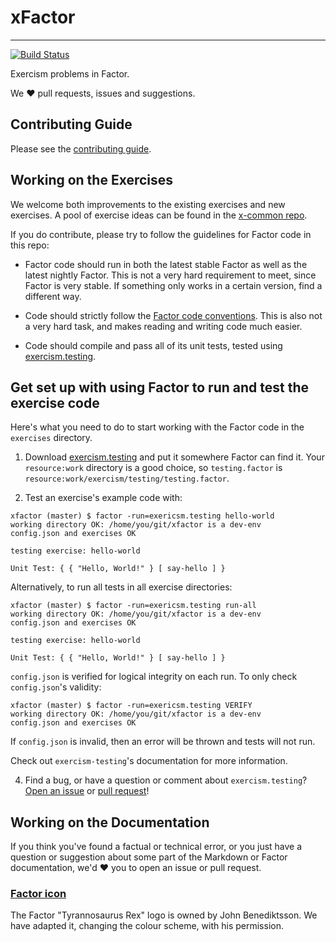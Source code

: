 # xFactor

---

[![Build Status](https://travis-ci.org/exercism/xfactor.svg?branch=master)](https://travis-ci.org/exercism/xfactor)

Exercism problems in Factor.

We :heart: pull requests, issues and suggestions.

## Contributing Guide

Please see the [contributing guide](https://github.com/exercism/x-api/blob/master/CONTRIBUTING.md#the-exercise-data).

## Working on the Exercises

We welcome both improvements to the existing exercises and new exercises.
A pool of exercise ideas can be found in the [x-common repo](https://github.com/exercism/x-common).

If you do contribute, please try to follow the guidelines for Factor code in this repo:

* Factor code should run in both the latest stable Factor as well as the latest nightly Factor. This is not a very hard requirement to meet, since Factor is very stable. If something only works in a certain version, find a different way.

* Code should strictly follow the [Factor code conventions](http://docs.factorcode.org/content/article-conventions.html). This is also not a very hard task, and makes reading and writing code much easier.

* Code should compile and pass all of its unit tests, tested using [exercism.testing](https://github.com/catb0t/exercism.testing).

## Get set up with using Factor to run and test the exercise code

Here's what you need to do to start working with the Factor code in the `exercises` directory.

1. Download [exercism.testing](https://github.com/catb0t/exercism.factor) and put it somewhere Factor can find it. Your `resource:work` directory is a good choice, so `testing.factor` is `resource:work/exercism/testing/testing.factor`.

2. Test an exercise's example code with:
  ```
  xfactor (master) $ factor -run=exericsm.testing hello-world
  working directory OK: /home/you/git/xfactor is a dev-env
  config.json and exercises OK

  testing exercise: hello-world

  Unit Test: { { "Hello, World!" } [ say-hello ] }
  ```

  Alternatively, to run all tests in all exercise directories:

  ```
  xfactor (master) $ factor -run=exericsm.testing run-all
  working directory OK: /home/you/git/xfactor is a dev-env
  config.json and exercises OK

  testing exercise: hello-world

  Unit Test: { { "Hello, World!" } [ say-hello ] }
  ```

  `config.json` is verified for logical integrity on each run. To only check `config.json`'s validity:
  ```
  xfactor (master) $ factor -run=exericsm.testing VERIFY
  working directory OK: /home/you/git/xfactor is a dev-env
  config.json and exercises OK
  ```
  If `config.json` is invalid, then an error will be thrown and tests will not run.

  Check out `exercism-testing`'s documentation for more information.

4. Find a bug, or have a question or comment about `exercism.testing`? [Open an issue](https://github.com/catb0t/exericsm.factor/issues) or [pull request](https://github.com/catb0t/exericsm.factor/pulls)!

## Working on the Documentation

If you think you've found a factual or technical error, or you just have a question or suggestion about some part of the Markdown or Factor documentation, we'd :heart: you to open an issue or pull request.

### [Factor icon](https://github.com/exercism/xfactor/tree/master/img/icon.png)

The Factor "Tyrannosaurus Rex" logo is owned by John Benediktsson. We have adapted it, changing the colour scheme, with his permission.
